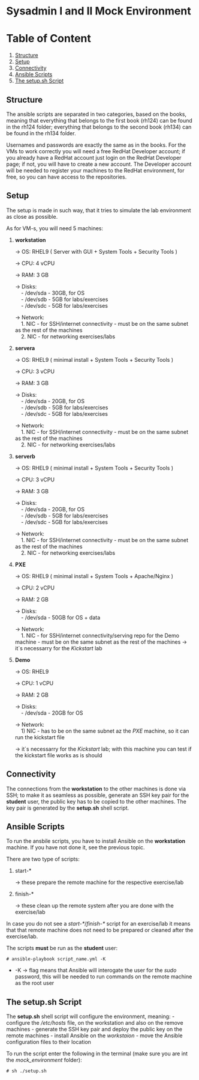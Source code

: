 # Sysadmin I and II Mock Environment

# Table of Content
1. [Structure](#structure)
2. [Setup](#setup)
3. [Connectivity](#connectivity)
4. [Ansible Scripts](#ansible_scripts)
5. [The setup.sh Script](#setup_script)

## Structure <a name="structure"></a>

The ansible scripts are separated in two categories, based on the books, meaning that everything that belongs to the first book (rh124) can be found in the rh124 folder; everything that belongs to the second book (rh134) can be found in the rh134 folder.

Usernames and passwords are exactly the same as in the books.
For the VMs to work correctly you will need a free RedHat Developer account; if you already have a RedHat account just login on the RedHat Developer page; if not, you will have to create a new account. The Developer account will be needed to register your machines to the RedHat environment, for free, so you can have access to the repositories.

## Setup <a name="setup"></a>

The setup is made in such way, that it tries to simulate the lab environment as close as possible.

As for VM-s, you will need 5 machines:
    
1. **workstation**

    -> OS: RHEL9 ( Server with GUI + System Tools + Security Tools )

    -> CPU: 4 vCPU

    -> RAM: 3 GB
   
    -> Disks:\
        &nbsp;&nbsp;&nbsp;&nbsp;- /dev/sda - 30GB, for OS\
        &nbsp;&nbsp;&nbsp;&nbsp;- /dev/sdb - 5GB for labs/exercises\
        &nbsp;&nbsp;&nbsp;&nbsp;- /dev/sdc - 5GB for labs/exercises

    -> Network:\
       &nbsp;&nbsp;&nbsp;&nbsp;1. NIC - for SSH/internet connectivity - must be on the same subnet as the rest of the machines\
       &nbsp;&nbsp;&nbsp;&nbsp;2. NIC - for networking exercises/labs

3. **servera**

    -> OS: RHEL9 ( minimal install + System Tools + Security Tools )

    -> CPU: 3 vCPU

    -> RAM: 3 GB
   
    -> Disks:\
        &nbsp;&nbsp;&nbsp;&nbsp;- /dev/sda - 20GB, for OS\
        &nbsp;&nbsp;&nbsp;&nbsp;- /dev/sdb - 5GB for labs/exercises\
        &nbsp;&nbsp;&nbsp;&nbsp;- /dev/sdc - 5GB for labs/exercises

    -> Network:\
       &nbsp;&nbsp;&nbsp;&nbsp;1. NIC - for SSH/internet connectivity - must be on the same subnet as the rest of the machines\
       &nbsp;&nbsp;&nbsp;&nbsp;2. NIC - for networking exercises/labs

5. **serverb**

    -> OS: RHEL9 ( minimal install + System Tools + Security Tools )

    -> CPU: 3 vCPU

    -> RAM: 3 GB
   
    -> Disks:\
        &nbsp;&nbsp;&nbsp;&nbsp;- /dev/sda - 20GB, for OS\
        &nbsp;&nbsp;&nbsp;&nbsp;- /dev/sdb - 5GB for labs/exercises\
        &nbsp;&nbsp;&nbsp;&nbsp;- /dev/sdc - 5GB for labs/exercises

    -> Network:\
       &nbsp;&nbsp;&nbsp;&nbsp;1. NIC - for SSH/internet connectivity - must be on the same subnet as the rest of the machines\
       &nbsp;&nbsp;&nbsp;&nbsp;2. NIC - for networking exercises/labs

6. **PXE**

    -> OS: RHEL9 ( minimal install + System Tools + Apache/Nginx )

    -> CPU: 2 vCPU

    -> RAM: 2 GB
   
    -> Disks:\
        &nbsp;&nbsp;&nbsp;&nbsp;- /dev/sda - 50GB for OS + data
    
    -> Network:\
       &nbsp;&nbsp;&nbsp;&nbsp;1. NIC - for SSH/internet connectivity/serving repo for the Demo machine - must be on the same subnet as the rest of the machines
    -> it`s necessarry for the *Kickstart* lab

7. **Demo**

    -> OS: RHEL9

    -> CPU: 1 vCPU

    -> RAM: 2 GB
   
    -> Disks:\
        &nbsp;&nbsp;&nbsp;&nbsp;- /dev/sda - 20GB for OS

    -> Network:\
       &nbsp;&nbsp;&nbsp;&nbsp;1) NIC - has to be on the same subnet az the *PXE* machine, so it can run the kickstart file
   
    -> it`s necessarry for the *Kickstart* lab; with this machine you can test if the kickstart file works as is should


## Connectivity <a name="connectivity"></a>

The connections from the **workstation** to the other machines is done via SSH; to make it as seamless as possible, generate an SSH key pair for the **student** user, the public key has to be copied to the other machines. The key pair is generated by the **setup.sh** shell script.


## Ansible Scripts <a name="ansible_scripts"></a>

To run the ansbile scripts, you have to install Ansible on the **workstation** machine. If you have not done it, see the previous topic.

There are two type of scripts:
1. start-*
   
    -> these prepare the remote machine for the respective exercise/lab

3. finish-*

    -> these clean up the remote system after you are done with the exercise/lab

In case you do not see a *start-\**/*finish-\** script for an exercise/lab it means that that remote machine does not need to be prepared or cleaned after the exercise/lab.

The scripts **must** be run as the **student** user:
    
    # ansible-playbook script_name.yml -K

- -K -> flag means that Ansible will interogate the user for the *sudo* password, this will be needed to run commands on the remote machine as the root user


## The setup.sh Script <a name="setup_script"></a>

The **setup.sh** shell script will configure the environment, meaning:
    - configure the */etc/hosts* file, on the workstation and also on the remove machines
    - generate the SSH key pair and deploy the public key on the remote machines
    - install Ansible on the *workstaion*
    - move the Ansible configuration files to their location

To run the script enter the following in the terminal (make sure you are int the *mock_environment* folder):

    # sh ./setup.sh
